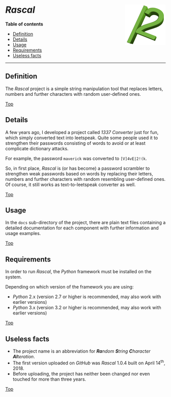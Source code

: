 # *Rascal* <img src="rascal.png" alt="Rascal logo" height="128px" width="128px" align="right"/>

**Table of contents**
*   [Definition](#definition)
*   [Details](#details)
*   [Usage](#usage)
*   [Requirements](#requirements)
*   [Useless facts](#useless-facts)

----

## Definition

The *Rascal* project is a simple string manipulation tool that replaces letters, numbers and further characters with random user-defined ones.

[Top](#rascal-)

## Details

A few years ago, I developed a project called *1337 Converter* just for fun, which simply converted text into leetspeak. Quite some people used it to strengthen their passwords consisting of words to avoid or at least complicate dictionary attacks.

For example, the password `maverick` was converted to `[V]4vE|2!(k`.

So, in first place, *Rascal* is (or has become) a password scrambler to strengthen weak passwords based on words by replacing their letters, numbers and further characters with random resembling user-defined ones. Of course, it still works as text-to-leetspeak converter as well.

[Top](#rascal-)

## Usage

In the `docs` sub-directory of the project, there are plain text files containing a detailed documentation for each component with further information and usage examples.

[Top](#rascal-)

## Requirements

In order to run *Rascal*, the *Python* framework must be installed on the system.

Depending on which version of the framework you are using:

*   *Python* 2.x (version 2.7 or higher is recommended, may also work with earlier versions)
*   *Python* 3.x (version 3.2 or higher is recommended, may also work with earlier versions)

[Top](#rascal-)

## Useless facts

*   The project name is an abbreviation for ***Ra**ndom* ***S**tring* ***C**haracter* ***Al**teration*.
*   The first version uploaded on *GitHub* was *Rascal* 1.0.4 built on April 14<sup>th</sup>, 2018.
*   Before uploading, the project has neither been changed nor even touched for more than three years.

[Top](#rascal-)
